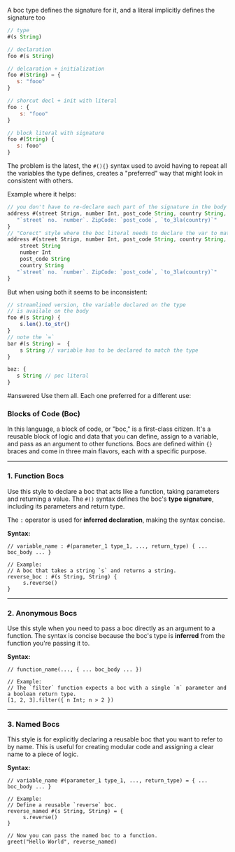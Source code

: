 
A boc type defines the signature for it, and a literal implicitly defines the signature too


```js
// type 
#(s String)

// declaration 
foo #(s String)

// delcaration + initialization
foo #(String) = { 
   s: "fooo"
}

// shorcut decl + init with literal
foo : {
	s: "fooo"
}

// block literal with signature 
foo #(String) {
   s: fooo"
}
```

The problem is the latest, the `#(){}` syntax used to avoid having to repeat all the variables 
the type defines, creates a "preferred" way that might look in consistent with others. 


Example where it helps: 

```js
// you don't have to re-declare each part of the signature in the body
address #(street Strign, number Int, post_code String, country String, String) {
   "`street` no. `number`. ZipCode: `post_code`, `to_3la(country)`"
}
// "Corect" style where the boc literal needs to declare the var to match 
address #(street Strign, number Int, post_code String, country String, String) = {
	street String
	number Int
	post_code String
	country String 
   "`street` no. `number`. ZipCode: `post_code`, `to_3la(country)`"
}
```

But when using both it seems to be inconsistent: 


```js
// streamlined version, the variable declared on the type
// is availale on the body
foo #(s String) {
	s.len().to_str()
}
// note the `=`
bar #(s String) =  {
    s String // variable has to be declared to match the type
}

baz: {
   s String // poc literal 
}
```

#answered Use them all. Each one preferred for a different use:

### Blocks of Code (Boc)

In this language, a block of code, or "boc," is a first-class citizen. It's a reusable block of logic and data that you can define, assign to a variable, and pass as an argument to other functions. Bocs are defined within `{}` braces and come in three main flavors, each with a specific purpose.

---

### 1. Function Bocs

Use this style to declare a boc that acts like a function, taking parameters and returning a value. The `#()` syntax defines the boc's **type signature**, including its parameters and return type.

The `:` operator is used for **inferred declaration**, making the syntax concise.

**Syntax:**

```
// variable_name : #(parameter_1 type_1, ..., return_type) { ... boc_body ... }

// Example:
// A boc that takes a string `s` and returns a string.
reverse_boc : #(s String, String) {
     s.reverse()
}
```

---

### 2. Anonymous Bocs

Use this style when you need to pass a boc directly as an argument to a function. The syntax is concise because the boc's type is **inferred** from the function you're passing it to.

**Syntax:**

```
// function_name(..., { ... boc_body ... })

// Example:
// The `filter` function expects a boc with a single `n` parameter and a boolean return type.
[1, 2, 3].filter({ n Int; n > 2 })
```

---

### 3. Named Bocs

This style is for explicitly declaring a reusable boc that you want to refer to by name. This is useful for creating modular code and assigning a clear name to a piece of logic.

**Syntax:**

```
// variable_name #(parameter_1 type_1, ..., return_type) = { ... boc_body ... }

// Example:
// Define a reusable `reverse` boc.
reverse_named #(s String, String) = {
     s.reverse()
}

// Now you can pass the named boc to a function.
greet("Hello World", reverse_named)
```